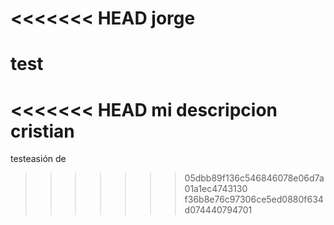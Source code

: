 <<<<<<< HEAD
jorge
=======
# test
<<<<<<< HEAD
mi descripcion
cristian
=======
testeasión de 
>>>>>>> 05dbb89f136c546846078e06d7a01a1ec4743130
>>>>>>> f36b8e76c97306ce5ed0880f634d074440794701
